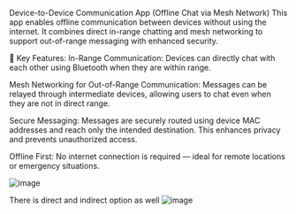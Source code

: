 Device-to-Device Communication App (Offline Chat via Mesh Network)
This app enables offline communication between devices without using the internet. It combines direct in-range chatting and mesh networking to support out-of-range messaging with enhanced security.

🔗 Key Features:
In-Range Communication:
Devices can directly chat with each other using Bluetooth when they are within range.

Mesh Networking for Out-of-Range Communication:
Messages can be relayed through intermediate devices, allowing users to chat even when they are not in direct range.

Secure Messaging:
Messages are securely routed using device MAC addresses and reach only the intended destination. This enhances privacy and prevents unauthorized access.

Offline First:
No internet connection is required — ideal for remote locations or emergency situations.

![image](https://github.com/user-attachments/assets/d73c728d-1467-40c3-af27-19496a81aefd)

There is direct and indirect option as well 
![image](https://github.com/user-attachments/assets/d69dd73d-5f1b-49f1-bc9c-ca25aaa936f6)


